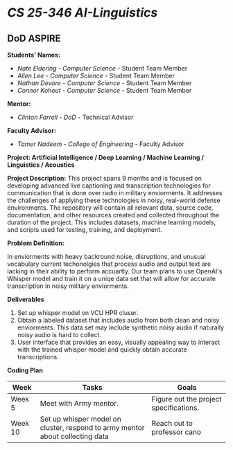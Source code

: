 # *CS 25-346 AI-Linguistics*
## **DoD ASPIRE**

**Students' Names:**

- *Nate Eldering* - *Computer Science* - Student Team Member
- *Allen Lee*     - *Computer Science* - Student Team Member
- *Nathan Devore* - *Computer Science* - Student Team Member
- *Connor Kohout* - *Computer Science* - Student Team Member

**Mentor:**

- *Clinton Farrell*    - *DoD* - Technical Advisor

**Faculty Advisor:**

- *Tamer Nadeem* - *College of Engineering* - Faculty Advisor

**Project: Artificial Intelligence / Deep Learning / Machine Learning / Linguistics / Acoustics**

**Project Description:** This project spans 9 months and is focused on developing advanced live captioning and transcription technologies for communication that is done over radio in military enviorments. It addresses the challenges of applying these technologies in noisy, real-world defense environments. The repository will contain all relevant data, source code, documentation, and other resources created and collected throughout the duration of the project. This includes datasets, machine learning models, and scripts used for testing, training, and deployment.

**Problem Definition:**

In enviorments with heavy backround noise, disruptions, and unusual vocabulary current techonolgies that process audio and output text are lacking in their ability to perform accuartly. Our team plans to use OpenAI's Whisper model and train it on a uniqe data set that will allow for accurate transcription in noisy military enviorments. 

**Deliverables**

1. Set up whisper model on VCU HPR cluser.
2. Obtain a labeled dataset that includes audio from both clean and noisy enviorments. This data set may include synthetic noisy audio if naturally noisy audio is hard to collect.
3. User interface that provides an easy, visually appealing way to interact with the trained whisper model and quickly obtain accurate transcriptions.

**Coding Plan**

| Week | Tasks | Goals |
|------|-------|-------|
| Week 5 | Meet with Army mentor. | Figure out the project specifications. |
| Week 10 | Set up whisper model on cluster, respond to army mentor about collecting data | Reach out to professor cano |
